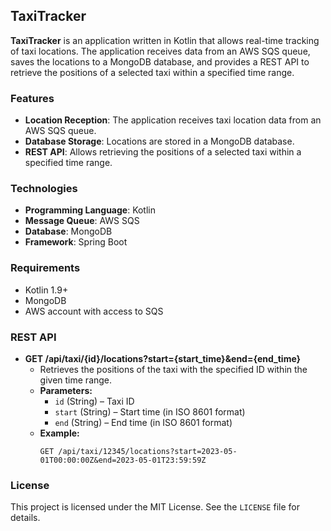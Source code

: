 ## TaxiTracker

**TaxiTracker** is an application written in Kotlin that allows real-time tracking of taxi locations. The application receives data from an AWS SQS queue, saves the locations to a MongoDB database, and provides a REST API to retrieve the positions of a selected taxi within a specified time range.

### Features

- **Location Reception**: The application receives taxi location data from an AWS SQS queue.
- **Database Storage**: Locations are stored in a MongoDB database.
- **REST API**: Allows retrieving the positions of a selected taxi within a specified time range.

### Technologies

- **Programming Language**: Kotlin
- **Message Queue**: AWS SQS
- **Database**: MongoDB
- **Framework**: Spring Boot

### Requirements

- Kotlin 1.9+
- MongoDB
- AWS account with access to SQS

### REST API

- **GET /api/taxi/{id}/locations?start={start_time}&end={end_time}**
    - Retrieves the positions of the taxi with the specified ID within the given time range.
    - **Parameters:**
        - `id` (String) – Taxi ID
        - `start` (String) – Start time (in ISO 8601 format)
        - `end` (String) – End time (in ISO 8601 format)
    - **Example:**
      ```
      GET /api/taxi/12345/locations?start=2023-05-01T00:00:00Z&end=2023-05-01T23:59:59Z
      ```

### License

This project is licensed under the MIT License. See the `LICENSE` file for details.
